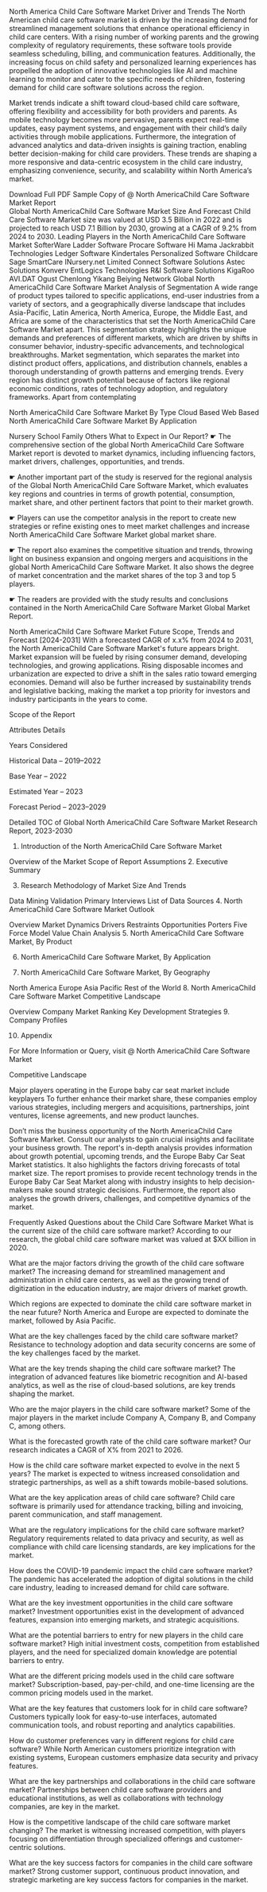 North America Child Care Software Market Driver and Trends
The North American child care software market is driven by the increasing demand for streamlined management solutions that enhance operational efficiency in child care centers. With a rising number of working parents and the growing complexity of regulatory requirements, these software tools provide seamless scheduling, billing, and communication features. Additionally, the increasing focus on child safety and personalized learning experiences has propelled the adoption of innovative technologies like AI and machine learning to monitor and cater to the specific needs of children, fostering demand for child care software solutions across the region.

Market trends indicate a shift toward cloud-based child care software, offering flexibility and accessibility for both providers and parents. As mobile technology becomes more pervasive, parents expect real-time updates, easy payment systems, and engagement with their child’s daily activities through mobile applications. Furthermore, the integration of advanced analytics and data-driven insights is gaining traction, enabling better decision-making for child care providers. These trends are shaping a more responsive and data-centric ecosystem in the child care industry, emphasizing convenience, security, and scalability within North America’s market.

Download Full PDF Sample Copy of @ North AmericaChild Care Software Market Report  
Global North AmericaChild Care Software Market Size And Forecast
Child Care Software Market size was valued at USD 3.5 Billion in 2022 and is projected to reach USD 7.1 Billion by 2030, growing at a CAGR of 9.2% from 2024 to 2030.
Leading Players in the North AmericaChild Care Software Market
SofterWare
Ladder Software
Procare Software
Hi Mama
Jackrabbit Technologies
Ledger Software
Kindertales
Personalized Software
Childcare Sage
SmartCare
INursery.net Limited
Connect Software Solutions
Astec Solutions
Konverv
EntLogics Technologies
R&I Software Solutions
KigaRoo
AVI.DAT
Ogust
Chenlong
Yikang
Beiying Network
Global North AmericaChild Care Software Market Analysis of Segmentation
A wide range of product types tailored to specific applications, end-user industries from a variety of sectors, and a geographically diverse landscape that includes Asia-Pacific, Latin America, North America, Europe, the Middle East, and Africa are some of the characteristics that set the North AmericaChild Care Software Market apart. This segmentation strategy highlights the unique demands and preferences of different markets, which are driven by shifts in consumer behavior, industry-specific advancements, and technological breakthroughs. Market segmentation, which separates the market into distinct product offers, applications, and distribution channels, enables a thorough understanding of growth patterns and emerging trends. Every region has distinct growth potential because of factors like regional economic conditions, rates of technology adoption, and regulatory frameworks. Apart from contemplating

North AmericaChild Care Software Market By Type
Cloud Based
Web Based
North AmericaChild Care Software Market By Application

Nursery School
Family
Others
What to Expect in Our Report?
☛ The comprehensive section of the global North AmericaChild Care Software Market report is devoted to market dynamics, including influencing factors, market drivers, challenges, opportunities, and trends.

☛ Another important part of the study is reserved for the regional analysis of the Global North AmericaChild Care Software Market, which evaluates key regions and countries in terms of growth potential, consumption, market share, and other pertinent factors that point to their market growth.

☛ Players can use the competitor analysis in the report to create new strategies or refine existing ones to meet market challenges and increase North AmericaChild Care Software Market global market share.

☛ The report also examines the competitive situation and trends, throwing light on business expansion and ongoing mergers and acquisitions in the global North AmericaChild Care Software Market. It also shows the degree of market concentration and the market shares of the top 3 and top 5 players.

☛ The readers are provided with the study results and conclusions contained in the North AmericaChild Care Software Market Global Market Report.

North AmericaChild Care Software Market Future Scope, Trends and Forecast [2024-2031]
With a forecasted CAGR of x.x% from 2024 to 2031, the North AmericaChild Care Software Market's future appears bright. Market expansion will be fueled by rising consumer demand, developing technologies, and growing applications. Rising disposable incomes and urbanization are expected to drive a shift in the sales ratio toward emerging economies. Demand will also be further increased by sustainability trends and legislative backing, making the market a top priority for investors and industry participants in the years to come.

Scope of the Report

Attributes Details

Years Considered

Historical Data – 2019–2022

Base Year – 2022

Estimated Year – 2023

Forecast Period – 2023–2029

Detailed TOC of Global North AmericaChild Care Software Market Research Report, 2023-2030
1. Introduction of the North AmericaChild Care Software Market

Overview of the Market
Scope of Report
Assumptions
2. Executive Summary

3. Research Methodology of Market Size And Trends

Data Mining
Validation
Primary Interviews
List of Data Sources
4. North AmericaChild Care Software Market Outlook

Overview
Market Dynamics
Drivers
Restraints
Opportunities
Porters Five Force Model
Value Chain Analysis
5. North AmericaChild Care Software Market, By Product

6. North AmericaChild Care Software Market, By Application

7. North AmericaChild Care Software Market, By Geography

North America
Europe
Asia Pacific
Rest of the World
8. North AmericaChild Care Software Market Competitive Landscape

Overview
Company Market Ranking
Key Development Strategies
9. Company Profiles

10. Appendix

For More Information or Query, visit @ North AmericaChild Care Software Market

Competitive Landscape

Major players operating in the Europe baby car seat market include keyplayers To further enhance their market share, these companies employ various strategies, including mergers and acquisitions, partnerships, joint ventures, license agreements, and new product launches.

Don’t miss the business opportunity of the North AmericaChild Care Software Market. Consult our analysts to gain crucial insights and facilitate your business growth.
The report's in-depth analysis provides information about growth potential, upcoming trends, and the Europe Baby Car Seat Market statistics. It also highlights the factors driving forecasts of total market size. The report promises to provide recent technology trends in the Europe Baby Car Seat Market along with industry insights to help decision-makers make sound strategic decisions. Furthermore, the report also analyses the growth drivers, challenges, and competitive dynamics of the market.

Frequently Asked Questions about the Child Care Software Market
What is the current size of the child care software market?
According to our research, the global child care software market was valued at $XX billion in 2020.

What are the major factors driving the growth of the child care software market?
The increasing demand for streamlined management and administration in child care centers, as well as the growing trend of digitization in the education industry, are major drivers of market growth.

Which regions are expected to dominate the child care software market in the near future?
North America and Europe are expected to dominate the market, followed by Asia Pacific.

What are the key challenges faced by the child care software market?
Resistance to technology adoption and data security concerns are some of the key challenges faced by the market.

What are the key trends shaping the child care software market?
The integration of advanced features like biometric recognition and AI-based analytics, as well as the rise of cloud-based solutions, are key trends shaping the market.

Who are the major players in the child care software market?
Some of the major players in the market include Company A, Company B, and Company C, among others.

What is the forecasted growth rate of the child care software market?
Our research indicates a CAGR of X% from 2021 to 2026.

How is the child care software market expected to evolve in the next 5 years?
The market is expected to witness increased consolidation and strategic partnerships, as well as a shift towards mobile-based solutions.

What are the key application areas of child care software?
Child care software is primarily used for attendance tracking, billing and invoicing, parent communication, and staff management.

What are the regulatory implications for the child care software market?
Regulatory requirements related to data privacy and security, as well as compliance with child care licensing standards, are key implications for the market.

How does the COVID-19 pandemic impact the child care software market?
The pandemic has accelerated the adoption of digital solutions in the child care industry, leading to increased demand for child care software.

What are the key investment opportunities in the child care software market?
Investment opportunities exist in the development of advanced features, expansion into emerging markets, and strategic acquisitions.

What are the potential barriers to entry for new players in the child care software market?
High initial investment costs, competition from established players, and the need for specialized domain knowledge are potential barriers to entry.

What are the different pricing models used in the child care software market?
Subscription-based, pay-per-child, and one-time licensing are the common pricing models used in the market.

What are the key features that customers look for in child care software?
Customers typically look for easy-to-use interfaces, automated communication tools, and robust reporting and analytics capabilities.

How do customer preferences vary in different regions for child care software?
While North American customers prioritize integration with existing systems, European customers emphasize data security and privacy features.

What are the key partnerships and collaborations in the child care software market?
Partnerships between child care software providers and educational institutions, as well as collaborations with technology companies, are key in the market.

How is the competitive landscape of the child care software market changing?
The market is witnessing increased competition, with players focusing on differentiation through specialized offerings and customer-centric solutions.

What are the key success factors for companies in the child care software market?
Strong customer support, continuous product innovation, and strategic marketing are key success factors for companies in the market.
